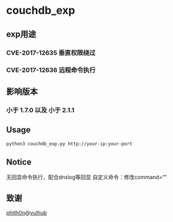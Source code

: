 # couchdb_exp

## exp用途
### CVE-2017-12635 垂直权限绕过
### CVE-2017-12636 远程命令执行
 
## 影响版本
### 小于 1.7.0 以及 小于 2.1.1

## Usage
`
python3 couchdb_exp.py http://your-ip:your-port
`

## Notice
无回显命令执行，配合dnslog等回显
自定义命令：修改command=“”

## 致谢
[phith0n](https://www.leavesongs.com/)@[vulhub](https://vulhub.org)